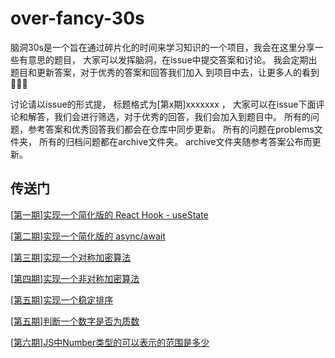# over-fancy-30s
脑洞30s是一个旨在通过碎片化的时间来学习知识的一个项目，我会在这里分享一些有意思的题目，
大家可以发挥脑洞，在issue中提交答案和讨论。 我会定期出题目和更新答案，对于优秀的答案和回答我们加入
到项目中去，让更多人的看到 👏👏👏

讨论请以issue的形式提， 标题格式为[第x期]xxxxxxx ， 大家可以在issue下面评论和解答，我们会进行筛选，对于优秀的回答，我们会加入到题目中。
所有的问题，参考答案和优秀回答我们都会在仓库中同步更新。
所有的问题在problems文件夹， 所有的归档问题都在archive文件夹。 archive文件夹随参考答案公布而更新。

## 传送门

[[第一期]实现一个简化版的 React Hook - useState](./problems/create-useState-from-scratch.md)

[[第二期]实现一个简化版的 async/await](./problems/create-async-await-from-scratch.md)

[[第三期]实现一个对称加密算法](./problems/symmetric-encryption.md)

[[第四期]实现一个非对称加密算法](./problems/asymmetric-encryption.md)

[[第五期]实现一个稳定排序](./problems/stable-sort.md)

[[第五期]判断一个数字是否为质数](./problems/is-prime.md)

[[第六期]JS中Number类型的可以表示的范围是多少](./problems/js-number-range.md)
